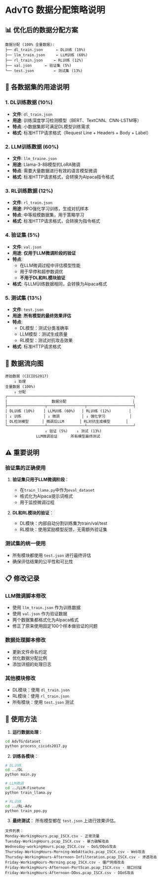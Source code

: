# AdvTG 数据分配策略说明

## 📊 优化后的数据分配方案

```
数据分配 (100% 全量数据):
├── dl_train.json      ← DL训练 (10%)
├── llm_train.json     ← LLM训练 (60%)  
├── rl_train.json     ← RL训练 (12%)   
├── val.json      ← 验证集 (5%)    
└── test.json         ← 测试集 (13%)
```

## 🎯 各数据集的用途说明

### 1. **DL训练数据 (10%)**
- **文件**: `dl_train.json`
- **用途**: 训练深度学习检测模型（BERT、TextCNN、CNN-LSTM等）
- **特点**: 小数据集即可满足DL模型训练需求
- **格式**: 标准HTTP请求格式（Request Line + Headers + Body + Label）

### 2. **LLM训练数据 (60%)**
- **文件**: `llm_traine.json`
- **用途**: Llama-3-8B模型的LoRA微调
- **特点**: 需要大量数据进行有效的语言模型微调
- **格式**: 标准HTTP请求格式，会转换为Alpaca指令格式

### 3. **RL训练数据 (12%)**
- **文件**: `rl_train.json`
- **用途**: PPO强化学习训练，生成对抗样本
- **特点**: 中等规模数据集，用于策略学习
- **格式**: 标准HTTP请求格式，会转换为指令格式

### 4. **验证集 (5%)**
- **文件**: `val.json`
- **用途**: **仅用于LLM微调阶段的验证**
- **特点**: 
  - 在LLM微调过程中评估模型性能
  - 用于早停和超参数调优
  - **不用于DL和RL模块验证**
- **格式**: 与LLM训练数据相同，会转换为Alpaca格式

### 5. **测试集 (13%)**
- **文件**: `test.json`
- **用途**: **所有模型的最终效果评估**
- **特点**: 
  - DL模型：测试分类准确率
  - LLM模型：测试生成质量
  - RL模型：测试对抗攻击效果
- **格式**: 标准HTTP请求格式

## 🔄 数据流向图

```
原始数据 (CICIDS2017)
    ↓ 处理
全量数据 (100%)
    ↓ 分配
┌─────────────────────────────────────────────────────────┐
│                    数据分配                              │
├─────────────────┬─────────────────┬─────────────────────┤
│ DL训练 (10%)    │ LLM训练 (60%)   │ RL训练 (12%)        │
│ ↓ 训练          │ ↓ 微调          │ ↓ 强化学习           │
│ DL检测模型      │ 微调后LLM       │ RL对抗生成模型       │
└─────────────────┴─────────────────┴─────────────────────┘
                  ↓ 验证 (5%)    ↓ 测试 (13%)
              LLM微调验证      所有模型最终测试
```

## ⚠️ 重要说明

### **验证集的正确使用**
1. **验证集只用于LLM微调阶段**：
   - 在`train_llama.py`中作为`eval_dataset`
   - 格式化为Alpaca提示词格式
   - 用于监控微调过程

2. **DL和RL模块的验证**：
   - DL模块：内部自动分割训练集为train/val/test
   - RL模块：使用奖励模型反馈，无需额外验证集

### **测试集的统一使用**
- 所有模块都使用 `test.json` 进行最终评估
- 确保评估结果的公平性和可比性

## 📋 修改记录

### LLM微调脚本修改
- 使用 `llm_train.json` 作为训练数据
- 使用 `val.json` 作为验证数据
- 两个数据集都格式化为Alpaca格式
- 修正了原来使用固定100个样本做验证的问题

### 数据处理脚本修改
- 更新文件命名约定
- 优化数据分配比例
- 添加详细的处理日志

### 其他模块修改
- DL模块：使用 `dl_train.json`
- RL模块：使用 `rl_train.json`
- 所有模块：使用 `test.json` 测试

## 🚀 使用方法

1. **运行数据处理**：
```bash
cd AdvTG/dataset
python process_cicids2017.py
```

2. **训练各模块**：
```bash
# DL训练
cd ../DL
python main.py

# LLM微调
cd ../LLM-Finetune
python train_llama.py

# RL训练
cd ../RL-Adv
python train_ppo.py
```

3. **最终测试**：
所有模型都在 `test.json` 上进行效果评估。

```
文件列表：
Monday-WorkingHours.pcap_ISCX.csv - 正常流量
Tuesday-WorkingHours.pcap_ISCX.csv - 暴力破解攻击
Wednesday-workingHours.pcap_ISCX.csv - DoS/DDoS攻击
Thursday-WorkingHours-Morning-WebAttacks.pcap_ISCX.csv - Web攻击
Thursday-WorkingHours-Afternoon-Infilteration.pcap_ISCX.csv - 渗透攻击
Friday-WorkingHours-Morning.pcap_ISCX.csv - 僵尸网络攻击
Friday-WorkingHours-Afternoon-PortScan.pcap_ISCX.csv - 端口扫描
Friday-WorkingHours-Afternoon-DDos.pcap_ISCX.csv - DDoS攻击
```